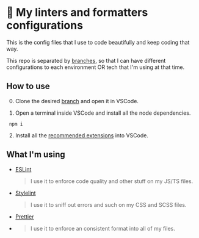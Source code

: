 # 📐 My linters and formatters configurations

This is the config files that I use to code beautifully and keep coding that way.

This repo is separated by [branches](configs/branches), so that I can have different configurations to each environment OR tech that I'm using at that time.

## How to use

0. Clone the desired [branch](configs/branches) and open it in VSCode.

1. Open a terminal inside VSCode and install all the node dependencies.

```shell
 npm i
```

2. Install all the [recommended extensions](https://code.visualstudio.com/docs/editor/extension-marketplace#_recommended-extensions) into VSCode.

## What I'm using

-   [ESLint](https://github.com/dustinspecker/awesome-eslint)
    > I use it to enforce code quality and other stuff on my JS/TS files.
-   [Stylelint](https://github.com/stylelint/awesome-stylelint)
    > I use it to sniff out errors and such on my CSS and SCSS files.
-   [Prettier](https://prettier.io/)
-   > I use it to enforce an consistent format into all of my files.
